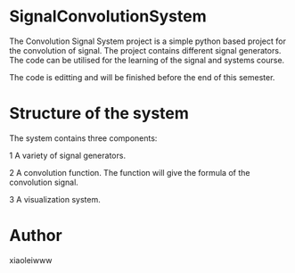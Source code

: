 # SignalConvolutionSystem

The Convolution Signal System project is a simple python based project for the convolution of signal. The project contains different signal generators. The code can be utilised for the learning of the signal and systems course.

The code is editting and will be finished before the end of this semester.

# Structure of the system

The system contains three components:

1 A variety of signal generators.

2 A convolution function. The function will give the formula of the convolution signal.

3 A visualization system.

# Author
xiaoleiwww
